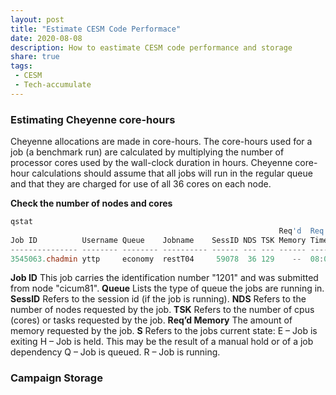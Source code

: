 ```yaml
---
layout: post
title: "Estimate CESM Code Performace"
date: 2020-08-08
description: How to eastimate CESM code performance and storage
share: true
tags:
 - CESM
 - Tech-accumulate
---
```


### Estimating Cheyenne core-hours
Cheyenne allocations are made in core-hours. The core-hours used for a job (a benchmark run) are calculated by multiplying the number of processor cores used by the wall-clock duration in hours. Cheyenne core-hour calculations should assume that all jobs will run in the regular queue and that they are charged for use of all 36 cores on each node.

**Check the number of nodes and cores**
```powershell
qstat
                                                            Req'd  Req'd   Elap
Job ID          Username Queue    Jobname    SessID NDS TSK Memory Time  S Time
--------------- -------- -------- ---------- ------ --- --- ------ ----- - -----
3545063.chadmin yttp     economy  restT04     59078  36 129    --  08:00 R 02:43
```
**Job ID**
This job carries the identification number "1201" and was submitted from node "cicum81".
**Queue**
Lists the type of queue the jobs are running in. 
**SessID**
Refers to the session id (if the job is running).
**NDS**
Refers to the number of nodes requested by the job.
**TSK**
Refers to the number of cpus (cores) or tasks requested by the job.
**Req’d Memory** 
The amount of memory requested by the job.
**S**
Refers to the jobs current state: 
   E – Job is exiting
   H – Job is held. This may be the result of a manual hold or of a job dependency
   Q – Job is queued.
   R – Job is running.

### Campaign Storage
